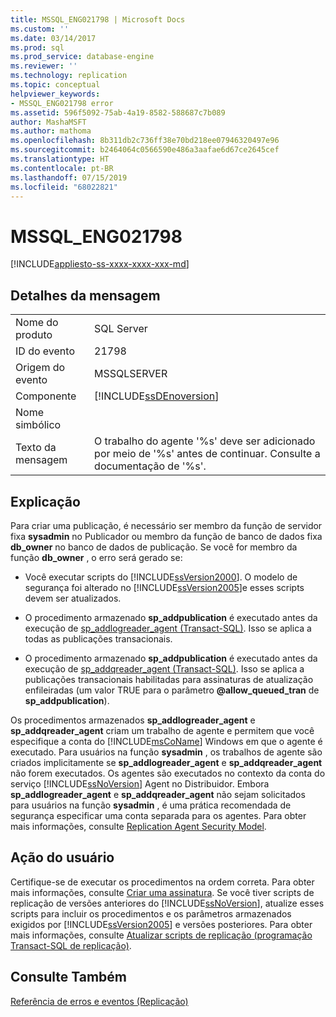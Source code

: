 ```yaml
---
title: MSSQL_ENG021798 | Microsoft Docs
ms.custom: ''
ms.date: 03/14/2017
ms.prod: sql
ms.prod_service: database-engine
ms.reviewer: ''
ms.technology: replication
ms.topic: conceptual
helpviewer_keywords:
- MSSQL_ENG021798 error
ms.assetid: 596f5092-75ab-4a19-8582-588687c7b089
author: MashaMSFT
ms.author: mathoma
ms.openlocfilehash: 8b311db2c736ff38e70bd218ee07946320497e96
ms.sourcegitcommit: b2464064c0566590e486a3aafae6d67ce2645cef
ms.translationtype: HT
ms.contentlocale: pt-BR
ms.lasthandoff: 07/15/2019
ms.locfileid: "68022821"
---
```

# <a name="mssqleng021798"></a>MSSQL_ENG021798
[!INCLUDE[appliesto-ss-xxxx-xxxx-xxx-md](../../includes/appliesto-ss-xxxx-xxxx-xxx-md.md)]
    
## <a name="message-details"></a>Detalhes da mensagem  
  
|||  
|-|-|  
|Nome do produto|SQL Server|  
|ID do evento|21798|  
|Origem do evento|MSSQLSERVER|  
|Componente|[!INCLUDE[ssDEnoversion](../../includes/ssdenoversion-md.md)]|  
|Nome simbólico||  
|Texto da mensagem|O trabalho do agente '%s' deve ser adicionado por meio de '%s' antes de continuar. Consulte a documentação de '%s'.|  
  
## <a name="explanation"></a>Explicação  
 Para criar uma publicação, é necessário ser membro da função de servidor fixa **sysadmin** no Publicador ou membro da função de banco de dados fixa **db_owner** no banco de dados de publicação. Se você for membro da função **db_owner** , o erro será gerado se:  
  
-   Você executar scripts do [!INCLUDE[ssVersion2000](../../includes/ssversion2000-md.md)]. O modelo de segurança foi alterado no [!INCLUDE[ssVersion2005](../../includes/ssversion2005-md.md)]e esses scripts devem ser atualizados.  
  
-   O procedimento armazenado **sp_addpublication** é executado antes da execução de [sp_addlogreader_agent &#40;Transact-SQL&#41;](../../relational-databases/system-stored-procedures/sp-addlogreader-agent-transact-sql.md). Isso se aplica a todas as publicações transacionais.  
  
-   O procedimento armazenado **sp_addpublication** é executado antes da execução de [sp_addqreader_agent &#40;Transact-SQL&#41;](../../relational-databases/system-stored-procedures/sp-addqreader-agent-transact-sql.md). Isso se aplica a publicações transacionais habilitadas para assinaturas de atualização enfileiradas (um valor TRUE para o parâmetro **@allow_queued_tran** de **sp_addpublication**).  
  
 Os procedimentos armazenados **sp_addlogreader_agent** e **sp_addqreader_agent** criam um trabalho de agente e permitem que você especifique a conta do [!INCLUDE[msCoName](../../includes/msconame-md.md)] Windows em que o agente é executado. Para usuários na função **sysadmin** , os trabalhos de agente são criados implicitamente se **sp_addlogreader_agent** e **sp_addqreader_agent** não forem executados. Os agentes são executados no contexto da conta do serviço [!INCLUDE[ssNoVersion](../../includes/ssnoversion-md.md)] Agent no Distribuidor. Embora **sp_addlogreader_agent** e **sp_addqreader_agent** não sejam solicitados para usuários na função **sysadmin** , é uma prática recomendada de segurança especificar uma conta separada para os agentes. Para obter mais informações, consulte [Replication Agent Security Model](../../relational-databases/replication/security/replication-agent-security-model.md).  
  
## <a name="user-action"></a>Ação do usuário  
 Certifique-se de executar os procedimentos na ordem correta. Para obter mais informações, consulte [Criar uma assinatura](../../relational-databases/replication/publish/create-a-publication.md). Se você tiver scripts de replicação de versões anteriores do [!INCLUDE[ssNoVersion](../../includes/ssnoversion-md.md)], atualize esses scripts para incluir os procedimentos e os parâmetros armazenados exigidos por [!INCLUDE[ssVersion2005](../../includes/ssversion2005-md.md)] e versões posteriores. Para obter mais informações, consulte [Atualizar scripts de replicação &#40;programação Transact-SQL de replicação&#41;](../../relational-databases/replication/administration/upgrade-replication-scripts-replication-transact-sql-programming.md).  
  
## <a name="see-also"></a>Consulte Também  
 [Referência de erros e eventos &#40;Replicação&#41;](../../relational-databases/replication/errors-and-events-reference-replication.md)  
  
  
